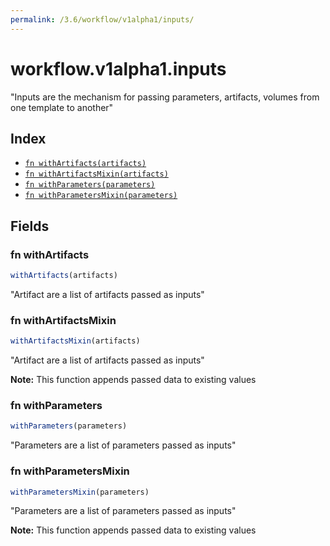 ```yaml
---
permalink: /3.6/workflow/v1alpha1/inputs/
---
```


# workflow.v1alpha1.inputs

"Inputs are the mechanism for passing parameters, artifacts, volumes from one template to another"

## Index

* [`fn withArtifacts(artifacts)`](#fn-withartifacts)
* [`fn withArtifactsMixin(artifacts)`](#fn-withartifactsmixin)
* [`fn withParameters(parameters)`](#fn-withparameters)
* [`fn withParametersMixin(parameters)`](#fn-withparametersmixin)

## Fields

### fn withArtifacts

```ts
withArtifacts(artifacts)
```

"Artifact are a list of artifacts passed as inputs"

### fn withArtifactsMixin

```ts
withArtifactsMixin(artifacts)
```

"Artifact are a list of artifacts passed as inputs"

**Note:** This function appends passed data to existing values

### fn withParameters

```ts
withParameters(parameters)
```

"Parameters are a list of parameters passed as inputs"

### fn withParametersMixin

```ts
withParametersMixin(parameters)
```

"Parameters are a list of parameters passed as inputs"

**Note:** This function appends passed data to existing values